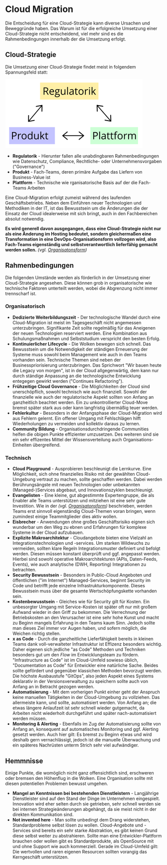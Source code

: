 # Cloud Migration

Die Entscheidung für eine Cloud-Strategie kann diverse Ursachen und Beweggründe haben.
Das Warum ist für die erfolgreiche Umsetzung einer Cloud-Strategie nicht entscheidend, viel mehr sind es die Rahmenbedingungen innerhalb der die Umsetzung erfolgt.

## Cloud-Strategie

Die Umsetzung einer Cloud-Strategie findet meist in folgendem Spannungsfeld statt:

![](tension-triangle.svg)

* **Regulatorik** - Hierunter fallen alle unabdingbaren Rahmenbedingungen wie Datenschutz, Compliance, Rechtliche- oder Unternehmensvorgaben ("Governance")
* **Produkt** - Fach-Teams, deren primäre Aufgabe das Liefern von Business-Value ist
* **Plattform** - Technische wie rganisatorische Basis auf der die Fach-Teams Arbeiten

Eine Cloud-Migration erfolgt zumeist während des laufenden Geschäftsbetriebs. Neben dem Einführen neuer Technologien und Methodiken in der IT, ist das Bewusstsein um die Änderungen die der Einsatz der Cloud idealerweise mit sich bringt, auch in den Fachbereichen absolut notwendig.

**Es wird generell davon ausgegangen, dass eine Cloud-Strategie nicht nur als eine Änderung im Hosting bedeutet, sondern gleichermaßen eine Transformation in eine DevOps-Organisationsform vollzogen wird, also Fach-Teams eigenständig und selbstverantwortlich lieferfähig gemacht werden sollen.** _(vgl. [Organisatonsform](Organisation.md))_

## Rahmenbedingungen

Die folgenden Umstände werden als förderlich in der Umsetzung einer Cloud-Strategie angesehen.
Diese können grob in organisatorische wie technische Faktoren unterteilt werden, wobei die Abgrenzung nicht immer trennscharf ist.

### Organisatorisch

* **Dedizierte Weiterbildungszeit** - Der technologische Wandel durch eine Cloud-Migration ist meist im Tagesgeschäft nicht angemessen unterzubringen. Signifikante Zeit sollte regelmäßig für das Aneigenen der neuen Technologien reserviert werden. Eine Kombination aus Schulungsmaßnahmen und Selbststudium verspricht den besten Erfolg.
* **Kontinuierlicher Lifecycle** - Die Wolken bewegen sich schnell. Das Bewusstsein um die Notwendigkeit der ständigen Erneuerung der Systeme muss sowohl beim Management wie auch in den Teams vorhanden sein. Technische Themen sind neben der Businesspriorisierung unterzubringen. Das Sprichwort "Wir bauen heute die Legacy von morgen", ist in der Cloud allgegenwärtig, dem kann nur durch ständige Anpassung an die technologische Entwicklung entegegen gewirkt werden ("Continues Refactoring").
* **Frühzeitige Cloud Governance** - Die Möglichkeiten der Cloud sind unerschöpflich, sowohl technisch wie auch finanziell. Sowohl der finanzielle wie auch der regulatorische Aspekt sollten von Anfang an ganzheitlich beachtet werden. Ein zu unkontrollierter Cloud-Move bremst später stark aus oder kann langfristig übermäßig teuer werden.
* **Fehlerkultur** - Besonders in der Anfangsphase der Cloud-Migration wird aus Fehlern gelernt. Ein offener Umgang mit Fehlschlägen hilft Wiederholungen zu vermeiden und kollektiv daraus zu lernen.
* **Community Bildung** - Organisationsdurchdringende Communities helfen die obigen Punkte effizienter umzusetzen. Des weiteren sind sie ein sehr effizentes Mittel der Wissensverteilung auch Organisations-Einheiten übergreifend.

### Technisch

* **Cloud Playground** - Ausprobieren beschleunigt die Lernkurve. Eine Möglichkeit, sich ohne finanzielles Risiko mit der gewählten Cloud-Umgebung vertraut zu machen, sollte geschaffen werden. Dabei werden Berührungsängste mit neuen Technologien oder  unbekannten (Managed-)Services abgebaut, und Innovationszyklen beschleunigt.
* **Evangelisten** - Eine kleine, gut abgestimmte Expertengruppe, die als Enabler alle Teams unterstützen und mitziehen ist eine sehr gute Investition. Wie in der _(vgl. [Organisatonsform](Organisation.md))_ beschrieben, werden Teams erst sinnvoll eigenständig Cloud-Themen voran bringen, wenn zumindest einige Teammitglieder dies aktiv wollen.
* **Eisbrecher** - Anwendungen ohne großes Geschäftsrisiko eignen sich wunderbar um den Weg zu ebnen und Erfahrungen für komplexe Systeme in der Cloud aufzubauen.
* **Explizite Makroarchitektur** - Cloudangebote bieten eine Vielzahl an Integrationstechnologien und -services. Um starken Wildwuchs zu vermeiden, sollten klare Regeln Integrationsmuster definiert und befolgt werden. Diesen müssen konstant überprüft und ggf. angepasst werden. Hierbei sind sowohl operative Makroarchitekturen (APIs, Daten-Feeds, Events), wie auch analytische (DWH, Reporting) Integrationen zu betrachten.
* **Security Bewusstsein** - Besonders in Public-Cloud Angeboten und öffentlichen ("im Internet") Managed-Services, beginnt Security im Code und betrifft jede einzelne Infrastrukturkomponente. Dieses Bewusstsein muss über die gesamte Wertschöpfungskette vorhanden sein.
* **Kostenbewusstsein** - Gleiches wie für Security gilt für Kosten. Ein unbesorgter Umgang mit Service-Kosten ist später oft nur mit großem Aufwand wieder in den Griff zu bekommen. Die Verrechnung der Betriebskosten an den Verursacher ist eine sehr hohe Kunst und macht zu Beginn mangels Erfahrung in den Teams kaum Sinn. Jedoch sollte man dieses Ziel immer vor Augen haben, und sofern möglich, die Weichen richtig stellen.
* **x as Code** - Durch die ganzheitliche Lieferfähigkeit bereits in kleinen Teams dank voll-verwalteter Infrastruktur ist Effizenz besonders wichtig. Daher eigenen sich jedliche "as Code" Methoden und Techniken besonders gut um den _Flow_ im Entwicklungsteam zu fördern. "Infrastructure as Code" ist im Cloud-Umfeld sowieso üblich, "Documentation as Code" für Entwickler eine natürliche Sache. Beides sollte gefördert und gegenüber klassichen Methoden bevorzugt werden. Die höchste Ausbaustufe "GitOps", also jeden Aspekt eines Systems deklarativ in der Versionsverwaltung zu speichern sollte auch von Anfang an in Betracht gezogen werden.
* **Automatisierung** - Mit dem vorherigen Punkt einher geht der Anspruch keine manuellen Tätigkeiten in der Cloud-Umgebung zu vollziehen. Das allermeiste kann, und sollte, automatisiert werden. Von Anfang an; die etwas längere Anlaufzeit ist sehr schnell wieder gutgemacht, da Arbeiten nicht wiederholt durchgeführt und später nach-automatisiert werden müssen.
* **Monitoring & Alerting** - Ebenfalls im Zug der Automatisierung sollte von Anfang an, konsequent auf automatisches Monitoring und ggf. Alerting gesetzt werden. Auch hier gilt: Es bremst zu Beginn etwas und wird deshalb gern vernachlässigt, jedoch ist die manuelle Überwachung und ein späteres Nachrüsten unterm Strich sehr viel aufwändiger.

## Hemmnisse

Einige Punkte, die womöglich nicht ganz offensichtlich sind, erschweren oder bremsen den Höhenflug in die Wolken. Eine Organisation sollte mit diesen potentiellen Problemen bewusst umgehen.

* **Mangel an Kenntnissen bei bestehenden Dienstleistern** - Langjährige Dienstleister sind auf den Stand der Dinge im Unternehmen eingespielt. Innovation wird eher selten durch sie getrieben, sehr schnell werden sie bei internen Strategieänderungen abgehängt, da sie meist nicht in der direkten Kommunikation sind.
* **Not invented here** - Man sollte unbedingt dem Drang widerstehen, Standardprobleme selbst lösen zu wollen. Cloud-Angebote und -Services sind bereits ein sehr starke Abstraktion, es gibt keinen Grund diese selbst weiter zu abstrahieren. Sollte man eine Entwickler-Plattform brauchen oder wollen gibt es Standardprodukte, als OpenSource mit und ohne Support wie auch kommerziell. Gerade im Cloud-Umfeld gilt: Die wertvollen und raren eigenen Resourcen sollten vorangig das Kerngeschäft unterstützen.
